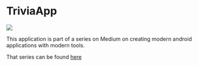 # TriviaApp

![](https://firebasestorage.googleapis.com/v0/b/github-images.appspot.com/o/Artboard%20%E2%80%93%2018.png?alt=media&token=8121d8d9-a122-4437-83bb-d0318ac857a8)

This application is part of a series on Medium on creating modern android applications with modern tools. 

That series can be found [here](https://medium.com/@elijahdangerfield111/modern-android-development-with-mvvm-livedata-and-firebase-part-1-474d00ab95eb)
